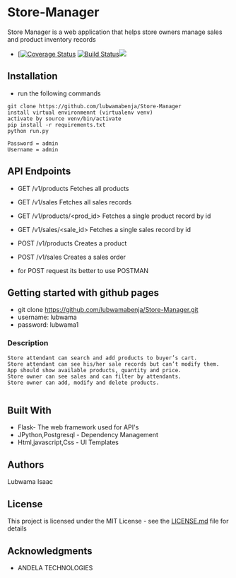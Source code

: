 # Store-Manager

Store Manager is a web application that helps store owners manage sales and product inventory records
* [[![Coverage Status](https://coveralls.io/repos/github/lubwamabenja/Store-Manager/badge.svg?branch=features)](https://coveralls.io/github/lubwamabenja/Store-Manager?branch=features)
[![Build Status](https://travis-ci.org/lubwamabenja/Store-Manager.svg?branch=ft-add-product-161214893)](https://travis-ci.org/lubwamabenja/Store-Manager)<a href="https://codeclimate.com/github/lubwamabenja/Store-Manager/maintainability"><img src="https://api.codeclimate.com/v1/badges/b62d23c140bf51e17a9f/maintainability" /></a>

## Installation
* run the following commands
```
git clone https://github.com/lubwamabenja/Store-Manager
install virtual environmennt (virtualenv venv)
activate by source venv/bin/activate
pip install -r requirements.txt
python run.py

Password = admin
Username = admin

```
## API Endpoints
	
* GET         /v1/products      	 Fetches all products
* GET         /v1/sales	Fetches          all sales records
* GET	      /v1/products/<prod_id>	 Fetches a single product record by id
* GET	      /v1/sales/<sale_id>	 Fetches a single sales record by id
* POST	      /v1/products	         Creates a product
* POST	      /v1/sales	                 Creates a sales order
    
 * for POST request its better to use  POSTMAN
 
 
 



## Getting started with github pages 
* git clone https://github.com/lubwamabenja/Store-Manager.git
* username: lubwama
* password: lubwama1
### Description
```
Store attendant can search and add products to buyer’s cart.
Store attendant can see his/her sale records but can’t modify them.
App should show available products, quantity and price.
Store owner can see sales and can filter by attendants.
Store owner can add, modify and delete products.


```

## Built With

* Flask- The web framework used for API's
* JPython,Postgresql - Dependency Management
* Html,javascript,Css  - UI Templates



## Authors

Lubwama Isaac

## License

This project is licensed under the MIT License - see the [LICENSE.md](LICENSE.md) file for details

## Acknowledgments

* ANDELA TECHNOLOGIES


